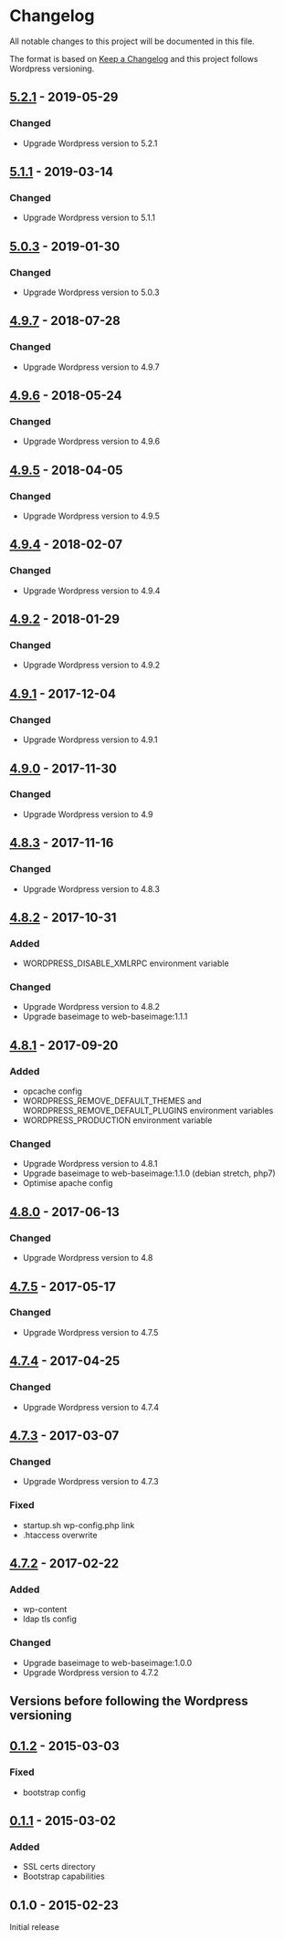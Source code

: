 # Changelog
All notable changes to this project will be documented in this file.

The format is based on [Keep a Changelog](http://keepachangelog.com/en/1.0.0/)
and this project follows Wordpress versioning.

## [5.2.1] - 2019-05-29
### Changed
  - Upgrade Wordpress version to 5.2.1

## [5.1.1] - 2019-03-14
### Changed
  - Upgrade Wordpress version to 5.1.1

## [5.0.3] - 2019-01-30
### Changed
  - Upgrade Wordpress version to 5.0.3

## [4.9.7] - 2018-07-28
### Changed
  - Upgrade Wordpress version to 4.9.7

## [4.9.6] - 2018-05-24
### Changed
  - Upgrade Wordpress version to 4.9.6

## [4.9.5] - 2018-04-05
### Changed
  - Upgrade Wordpress version to 4.9.5

## [4.9.4] - 2018-02-07
### Changed
  - Upgrade Wordpress version to 4.9.4

## [4.9.2] - 2018-01-29
### Changed
  - Upgrade Wordpress version to 4.9.2

## [4.9.1] - 2017-12-04
### Changed
  - Upgrade Wordpress version to 4.9.1

## [4.9.0] - 2017-11-30
### Changed
  - Upgrade Wordpress version to 4.9

## [4.8.3] - 2017-11-16
### Changed
  - Upgrade Wordpress version to 4.8.3

## [4.8.2] - 2017-10-31
### Added
  - WORDPRESS_DISABLE_XMLRPC environment variable

### Changed
  - Upgrade Wordpress version to 4.8.2
  - Upgrade baseimage to web-baseimage:1.1.1

## [4.8.1] - 2017-09-20
### Added
  - opcache config
  - WORDPRESS_REMOVE_DEFAULT_THEMES and WORDPRESS_REMOVE_DEFAULT_PLUGINS environment variables
  - WORDPRESS_PRODUCTION environment variable

### Changed
  - Upgrade Wordpress version to 4.8.1
  - Upgrade baseimage to web-baseimage:1.1.0 (debian stretch, php7)
  - Optimise apache config

## [4.8.0] - 2017-06-13
### Changed
  - Upgrade Wordpress version to 4.8

## [4.7.5] - 2017-05-17
### Changed
  - Upgrade Wordpress version to 4.7.5

## [4.7.4] - 2017-04-25
### Changed
  - Upgrade Wordpress version to 4.7.4

## [4.7.3] - 2017-03-07
### Changed
  - Upgrade Wordpress version to 4.7.3

### Fixed
  - startup.sh wp-config.php link
  - .htaccess overwrite

## [4.7.2] - 2017-02-22
### Added
  - wp-content
  - ldap tls config

### Changed
  - Upgrade baseimage to web-baseimage:1.0.0
  - Upgrade Wordpress version to 4.7.2

## Versions before following the Wordpress versioning

## [0.1.2] - 2015-03-03
### Fixed
  - bootstrap config

## [0.1.1] - 2015-03-02
### Added
  - SSL certs directory
  - Bootstrap capabilities

## 0.1.0 - 2015-02-23
Initial release

[5.2.1]: https://github.com/osixia/docker-wordpress/compare/v5.1.1...v5.2.1
[5.1.1]: https://github.com/osixia/docker-wordpress/compare/v5.0.3...v5.1.1
[5.0.3]: https://github.com/osixia/docker-wordpress/compare/v4.9.7...v5.0.3
[4.9.7]: https://github.com/osixia/docker-wordpress/compare/v4.9.6...v4.9.7
[4.9.6]: https://github.com/osixia/docker-wordpress/compare/v4.9.5...v4.9.6
[4.9.5]: https://github.com/osixia/docker-wordpress/compare/v4.9.4...v4.9.5
[4.9.4]: https://github.com/osixia/docker-wordpress/compare/v4.9.2...v4.9.4
[4.9.2]: https://github.com/osixia/docker-wordpress/compare/v4.9.1...v4.9.2
[4.9.1]: https://github.com/osixia/docker-wordpress/compare/v4.9.0...v4.9.1
[4.9.0]: https://github.com/osixia/docker-wordpress/compare/v4.8.3...v4.9.0
[4.8.3]: https://github.com/osixia/docker-wordpress/compare/v4.8.2...v4.8.3
[4.8.2]: https://github.com/osixia/docker-wordpress/compare/v4.8.1...v4.8.2
[4.8.1]: https://github.com/osixia/docker-wordpress/compare/v4.8.0...v4.8.1
[4.8.0]: https://github.com/osixia/docker-wordpress/compare/v4.7.5...v4.8.0
[4.7.5]: https://github.com/osixia/docker-wordpress/compare/v4.7.4...v4.7.5
[4.7.4]: https://github.com/osixia/docker-wordpress/compare/v4.7.3...v4.7.4
[4.7.3]: https://github.com/osixia/docker-wordpress/compare/v4.7.2...v4.7.3
[4.7.2]: https://github.com/osixia/docker-wordpress/compare/v0.1.2...v4.7.2
[0.1.2]: https://github.com/osixia/docker-wordpress/compare/v0.1.1...v0.1.2
[0.1.1]: https://github.com/osixia/docker-wordpress/compare/v0.1.0...v0.1.1
